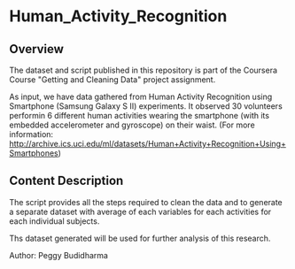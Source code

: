 # Human_Activity_Recognition

## Overview
The dataset and script published in this repository is part of the Coursera Course "Getting and Cleaning Data" project assignment.

As input, we have data gathered from Human Activity Recognition using Smartphone (Samsung Galaxy S II) experiments. 
It observed 30 volunteers performin 6 different human activities wearing the smartphone (with its embedded accelerometer and gyroscope) on their waist. 
(For more information: http://archive.ics.uci.edu/ml/datasets/Human+Activity+Recognition+Using+Smartphones)

## Content Description
The script provides all the steps required to clean the data and to generate a separate dataset with average of each variables for each activities for each individual subjects.  

Ths dataset generated will be used for further analysis of this research.

Author: Peggy Budidharma
